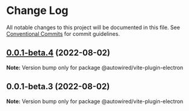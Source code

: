 # Change Log

All notable changes to this project will be documented in this file.
See [Conventional Commits](https://conventionalcommits.org) for commit guidelines.

## [0.0.1-beta.4](https://github.com/apiTest-team/autowired/compare/v0.0.1-beta.3...v0.0.1-beta.4) (2022-08-02)

**Note:** Version bump only for package @autowired/vite-plugin-electron





## 0.0.1-beta.3 (2022-08-02)

**Note:** Version bump only for package @autowired/vite-plugin-electron
